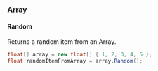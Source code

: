 ### Array

#### Random

Returns a random item from an Array.

```csharp
float[] array = new float[] { 1, 2, 3, 4, 5 };
float randomItemFromArray = array.Random();
```
